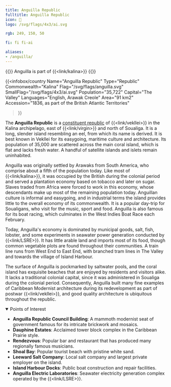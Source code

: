 ```yaml
---
title: Anguilla Republic
fulltitle: Anguilla Republic
icon: 🐬
logo: /svg/flags/4x3/ai.svg

rgb: 249, 150, 50

fi: fi fi-ai

aliases:
- /anguilla/
---
```

{{<note series>}}
 Anguilla is part of {{<link/kalina>}}
{{</note>}}

{{<infobox/country
	 Name="Anguilla Republic"
	 Type="Republic"
	 Commonwealth="Kalina"
	 Flag="/svg/flags/anguilla.svg"
	 SmallFlag="/svg/flags/4x3/ai.svg"
	 Population="35,722"
	 Capital="The Valley"
	 Languages="English, Arawak Creole"
	 Area="91 km2"
	 Accession="1836, as part of the British Atlantic Territories"
 >}}

The <span class="fi fi-ai"></span> **Anguilla Republic** is a [constituent republic](/republics/) of {{<link/vekllei>}} in the Kalina archipelago, east of {{<link/virgin>}} and north of Soualiga. It is a long, slender island resembling an eel, from which its name is derived. It is best known in Vekllei for its easygoing, maritime culture and architecture. Its population of 35,000 are scattered across the main coral island, which is flat and lacks fresh water. A handful of satellite islands and islets remain uninhabited.

Anguilla was originally settled by Arawaks from South America, who comprise about a fifth of the population today. Like most of {{<link/kalina>}}, it was occupied by the British during the colonial period and served a plantation economy based on tobacco and later on sugar. Slaves traded from Africa were forced to work in this economy, whose descendants make up most of the remaining population today. Anguillan culture is informal and easygoing, and in industrial terms the island provides little to the overall economy of its commonwealth. It is a popular day-trip for Soualigans, who visit for the music, sport and food. Anguilla is also famous for its boat racing, which culminates in the West Indies Boat Race each February.

Today, Anguilla's economy is dominated by municipal goods, salt, fish, lobster, and some experiments in seawater power generation conducted by {{<link/LSRE>}}. It has little arable land and imports most of its food, though common vegetable plots are found throughout their communities. A train line runs from West End to East End, with branched tram lines in The Valley and towards the village of Island Harbour.

The surface of Anguilla is pockmarked by saltwater pools, and the coral island has exquisite beaches that are enjoyed by residents and visitors alike. It lacks a traditional colonial capital, since it was administered in Soualiga during the colonial period. Consequently, Anguilla built many fine examples of Caribbean Modernist architecture during its redevelopment as part of postwar {{<link/vekllei>}}, and good quality architecture is ubiquitous throughout the republic.

<details open>
	<summary>Points of Interest</summary>

* **Anguilla Republic Council Building**: A mammoth modernist seat of government famous for its intricate brickwork and mosaics.
* **Dauphine Estates**: Acclaimed tower block complex in the Caribbean Prairie style.
* **Rendezvous**: Popular bar and restaurant that has produced many regionally famous musicians.
* **Shoal Bay**: Popular tourist beach with pristine white sand.
* **Leeward Salt Company**: Local salt company and largest private employer on the island.
* **Island Harbour Docks**: Public boat construction and repair facilities.
* **Anguilla Electric Laboratories**: Seawater electricity generation complex operated by the {{<link/LSRE>}}.
</details>

